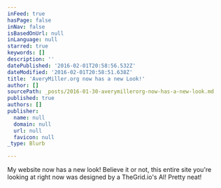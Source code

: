 ```yaml
---
inFeed: true
hasPage: false
inNav: false
isBasedOnUrl: null
inLanguage: null
starred: true
keywords: []
description: ''
datePublished: '2016-02-01T20:58:56.532Z'
dateModified: '2016-02-01T20:58:51.638Z'
title: 'AveryMiller.org now has a new Look!'
author: []
sourcePath: _posts/2016-01-30-averymillerorg-now-has-a-new-look.md
published: true
authors: []
publisher:
  name: null
  domain: null
  url: null
  favicon: null
_type: Blurb

---
```

My website now has a new look! Believe it or not, this entire site you're looking at right now was designed by a TheGrid.io's AI! Pretty neat!